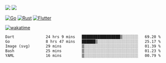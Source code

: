 [![](https://img.shields.io/badge/Windows_11-Pro-292e33?style=flat-square&logo=windows&logoColor=ffffff)](https://www.microsoft.com/en-us/windows/)
[![](https://img.shields.io/badge/macOS-Sonoma-292e33?style=flat-square&logo=apple&logoColor=ffffff)](https://www.apple.com/macbook-pro/) 

[![Go](https://img.shields.io/badge/-Go-DEA584?style=flat&logo=go&logoColor=000000)](https://golang.org/)
[![Rust](https://img.shields.io/badge/-Rust-DEA584?style=flat&logo=rust&logoColor=000000)](https://www.rust-lang.org)
[![Flutter](https://img.shields.io/badge/-Flutter-DEA584?style=flat&logo=flutter&logoColor=000000)](https://flutter.dev/)

[![wakatime](https://wakatime.com/badge/user/9bb0c784-91ca-4b5c-8e9c-b13ece0f7b09.svg)](https://wakatime.com/@9bb0c784-91ca-4b5c-8e9c-b13ece0f7b09)


<!--START_SECTION:waka-->

```txt
Dart              24 hrs 9 mins   █████████████████▒░░░░░░░   69.20 %
Go                8 hrs 47 mins   ██████▒░░░░░░░░░░░░░░░░░░   25.17 %
Image (svg)       29 mins         ▒░░░░░░░░░░░░░░░░░░░░░░░░   01.39 %
Bash              25 mins         ▒░░░░░░░░░░░░░░░░░░░░░░░░   01.23 %
YAML              16 mins         ▒░░░░░░░░░░░░░░░░░░░░░░░░   00.79 %
```

<!--END_SECTION:waka-->
